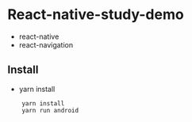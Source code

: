 # React-native-study-demo
- react-native
- react-navigation

## Install
- yarn install

```
    yarn install
    yarn run android
```